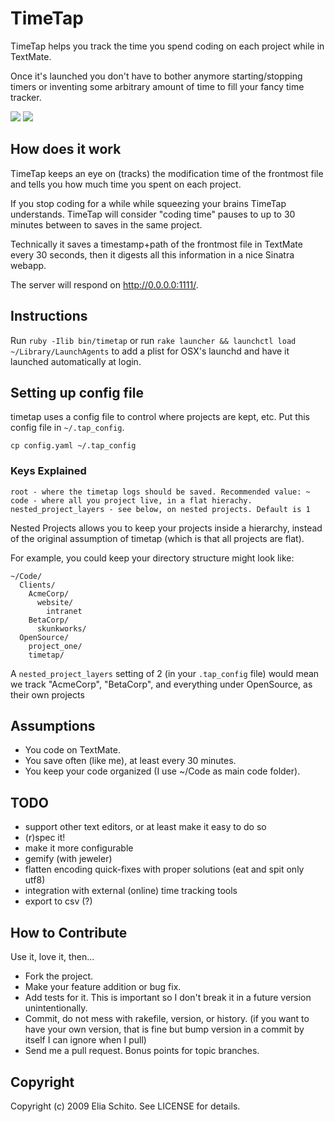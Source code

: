# TimeTap

TimeTap helps you track the time you spend coding on each project while in TextMate.

Once it's launched you don't have to bother anymore starting/stopping timers or 
inventing some arbitrary amount of time to fill your fancy time tracker.

<img src="http://f.cl.ly/items/17025fecf7189518cf07/timetap-project-list.png"/>
<img src="http://f.cl.ly/items/7b96ad2f7b49a95fdfd0/timetap-project-page.png"/>


## How does it work

TimeTap keeps an eye on (tracks) the modification time of the frontmost file 
and tells you how much time you spent on each project. 

If you stop coding for a while while squeezing your brains TimeTap understands. 
TimeTap will consider "coding time" pauses to up to 30 minutes between to saves 
in the same project.

Technically it saves a timestamp+path of the frontmost file in TextMate every 
30 seconds, then it digests all this information in a nice Sinatra webapp.

The server will respond on http://0.0.0.0:1111/.


## Instructions

Run `ruby -Ilib bin/timetap` or run 
`rake launcher && launchctl load ~/Library/LaunchAgents` 
to add a plist for OSX's launchd and have it launched automatically at login.

## Setting up config file

timetap uses a config file to control where projects are kept, etc. Put this config file in `~/.tap_config`.

    cp config.yaml ~/.tap_config

### Keys Explained

    root - where the timetap logs should be saved. Recommended value: ~
    code - where all you project live, in a flat hierachy. 
    nested_project_layers - see below, on nested projects. Default is 1
    

Nested Projects allows you to keep your projects inside a hierarchy, instead of the original assumption of timetap (which is that all projects are flat).

For example, you could keep your directory structure might look like:

    ~/Code/
      Clients/
        AcmeCorp/
          website/
            intranet
        BetaCorp/
          skunkworks/
      OpenSource/
        project_one/
        timetap/

A `nested_project_layers` setting of 2 (in your `.tap_config` file) would mean we track "AcmeCorp", "BetaCorp", and everything under OpenSource, as their own projects
    
## Assumptions

* You code on TextMate.
* You save often (like me), at least every 30 minutes.
* You keep your code organized (I use ~/Code as main code folder).


## TODO

- support other text editors, or at least make it easy to do so
- (r)spec it!
- make it more configurable
- gemify (with jeweler)
- flatten encoding quick-fixes with proper solutions (eat and spit only utf8)
- integration with external (online) time tracking tools
- export to csv (?)


## How to Contribute

Use it, love it, then...

* Fork the project.
* Make your feature addition or bug fix.
* Add tests for it. This is important so I don't break it in a
  future version unintentionally.
* Commit, do not mess with rakefile, version, or history.
  (if you want to have your own version, that is fine but bump version in a commit by itself I can ignore when I pull)
* Send me a pull request. Bonus points for topic branches.


## Copyright

Copyright (c) 2009 Elia Schito. See LICENSE for details.
